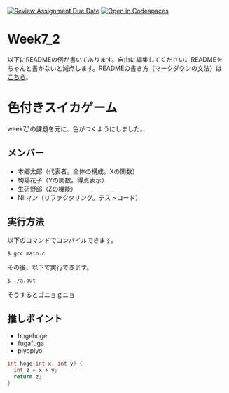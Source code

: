 [![Review Assignment Due Date](https://classroom.github.com/assets/deadline-readme-button-24ddc0f5d75046c5622901739e7c5dd533143b0c8e959d652212380cedb1ea36.svg)](https://classroom.github.com/a/IRMe_XOA)
[![Open in Codespaces](https://classroom.github.com/assets/launch-codespace-7f7980b617ed060a017424585567c406b6ee15c891e84e1186181d67ecf80aa0.svg)](https://classroom.github.com/open-in-codespaces?assignment_repo_id=12914228)
# Week7_2

以下にREADMEの例が書いてあります。自由に編集してください。READMEをちゃんと書かないと減点します。READMEの書き方（マークダウンの文法）は[こちら](https://eeic-software1.github.io/2023/markdown/)。

# 色付きスイカゲーム

week7_1の課題を元に、色がつくようにしました。

## メンバー
- 本郷太郎（代表者。全体の構成。Xの関数）
- 駒場花子（Yの関数。得点表示）
- 生研野郎（Zの機能）
- NIIマン（リファクタリング。テストコード）

## 実行方法

以下のコマンドでコンパイルできます。
```
$ gcc main.c
```

その後、以下で実行できます。
```
$ ./a.out
```

そうするとゴニョｇニョ

## 推しポイント

- hogehoge
- fugafuga
- piyopiyo

```c
int hoge(int x, int y) {
  int z = x + y;
  return z;
}
```
